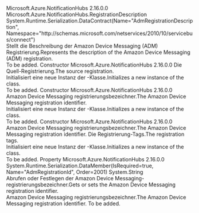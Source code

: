<Type Name="AdmRegistrationDescription" FullName="Microsoft.Azure.NotificationHubs.AdmRegistrationDescription">
  <TypeSignature Language="C#" Value="public class AdmRegistrationDescription : Microsoft.Azure.NotificationHubs.RegistrationDescription" />
  <TypeSignature Language="ILAsm" Value=".class public auto ansi beforefieldinit AdmRegistrationDescription extends Microsoft.Azure.NotificationHubs.RegistrationDescription" />
  <TypeSignature Language="DocId" Value="T:Microsoft.Azure.NotificationHubs.AdmRegistrationDescription" />
  <TypeSignature Language="VB.NET" Value="Public Class AdmRegistrationDescription&#xA;Inherits RegistrationDescription" />
  <TypeSignature Language="F#" Value="type AdmRegistrationDescription = class&#xA;    inherit RegistrationDescription" />
  <AssemblyInfo>
    <AssemblyName>Microsoft.Azure.NotificationHubs</AssemblyName>
    <AssemblyVersion>2.16.0.0</AssemblyVersion>
  </AssemblyInfo>
  <Base>
    <BaseTypeName>Microsoft.Azure.NotificationHubs.RegistrationDescription</BaseTypeName>
  </Base>
  <Interfaces />
  <Attributes>
    <Attribute>
      <AttributeName>System.Runtime.Serialization.DataContract(Name="AdmRegistrationDescription", Namespace="http://schemas.microsoft.com/netservices/2010/10/servicebus/connect")</AttributeName>
    </Attribute>
  </Attributes>
  <Docs>
    <summary><span data-ttu-id="61347-101">Stellt die Beschreibung der Amazon Device Messaging (ADM) Registrierung.</span><span class="sxs-lookup"><span data-stu-id="61347-101">Represents the description of the Amazon Device Messaging (ADM) registration.</span></span></summary>
    <remarks>To be added.</remarks>
  </Docs>
  <Members>
    <Member MemberName=".ctor">
      <MemberSignature Language="C#" Value="public AdmRegistrationDescription (Microsoft.Azure.NotificationHubs.AdmRegistrationDescription sourceRegistration);" />
      <MemberSignature Language="ILAsm" Value=".method public hidebysig specialname rtspecialname instance void .ctor(class Microsoft.Azure.NotificationHubs.AdmRegistrationDescription sourceRegistration) cil managed" />
      <MemberSignature Language="DocId" Value="M:Microsoft.Azure.NotificationHubs.AdmRegistrationDescription.#ctor(Microsoft.Azure.NotificationHubs.AdmRegistrationDescription)" />
      <MemberSignature Language="VB.NET" Value="Public Sub New (sourceRegistration As AdmRegistrationDescription)" />
      <MemberSignature Language="F#" Value="new Microsoft.Azure.NotificationHubs.AdmRegistrationDescription : Microsoft.Azure.NotificationHubs.AdmRegistrationDescription -&gt; Microsoft.Azure.NotificationHubs.AdmRegistrationDescription" Usage="new Microsoft.Azure.NotificationHubs.AdmRegistrationDescription sourceRegistration" />
      <MemberType>Constructor</MemberType>
      <AssemblyInfo>
        <AssemblyName>Microsoft.Azure.NotificationHubs</AssemblyName>
        <AssemblyVersion>2.16.0.0</AssemblyVersion>
      </AssemblyInfo>
      <Parameters>
        <Parameter Name="sourceRegistration" Type="Microsoft.Azure.NotificationHubs.AdmRegistrationDescription" />
      </Parameters>
      <Docs>
        <param name="sourceRegistration"><span data-ttu-id="61347-102">Die Quell-Registrierung.</span><span class="sxs-lookup"><span data-stu-id="61347-102">The source registration.</span></span></param>
        <summary><span data-ttu-id="61347-103">Initialisiert eine neue Instanz der <see cref="T:Microsoft.Azure.NotificationHubs.AdmRegistrationDescription" />-Klasse.</span><span class="sxs-lookup"><span data-stu-id="61347-103">Initializes a new instance of the <see cref="T:Microsoft.Azure.NotificationHubs.AdmRegistrationDescription" /> class.</span></span></summary>
        <remarks>To be added.</remarks>
      </Docs>
    </Member>
    <Member MemberName=".ctor">
      <MemberSignature Language="C#" Value="public AdmRegistrationDescription (string admRegistrationId);" />
      <MemberSignature Language="ILAsm" Value=".method public hidebysig specialname rtspecialname instance void .ctor(string admRegistrationId) cil managed" />
      <MemberSignature Language="DocId" Value="M:Microsoft.Azure.NotificationHubs.AdmRegistrationDescription.#ctor(System.String)" />
      <MemberSignature Language="VB.NET" Value="Public Sub New (admRegistrationId As String)" />
      <MemberSignature Language="F#" Value="new Microsoft.Azure.NotificationHubs.AdmRegistrationDescription : string -&gt; Microsoft.Azure.NotificationHubs.AdmRegistrationDescription" Usage="new Microsoft.Azure.NotificationHubs.AdmRegistrationDescription admRegistrationId" />
      <MemberType>Constructor</MemberType>
      <AssemblyInfo>
        <AssemblyName>Microsoft.Azure.NotificationHubs</AssemblyName>
        <AssemblyVersion>2.16.0.0</AssemblyVersion>
      </AssemblyInfo>
      <Parameters>
        <Parameter Name="admRegistrationId" Type="System.String" />
      </Parameters>
      <Docs>
        <param name="admRegistrationId"><span data-ttu-id="61347-104">Amazon Device Messaging registrierungsbezeichner.</span><span class="sxs-lookup"><span data-stu-id="61347-104">The Amazon Device Messaging registration identifier.</span></span></param>
        <summary><span data-ttu-id="61347-105">Initialisiert eine neue Instanz der <see cref="T:Microsoft.Azure.NotificationHubs.AdmRegistrationDescription" />-Klasse.</span><span class="sxs-lookup"><span data-stu-id="61347-105">Initializes a new instance of the <see cref="T:Microsoft.Azure.NotificationHubs.AdmRegistrationDescription" /> class.</span></span></summary>
        <remarks>To be added.</remarks>
      </Docs>
    </Member>
    <Member MemberName=".ctor">
      <MemberSignature Language="C#" Value="public AdmRegistrationDescription (string admRegistrationId, System.Collections.Generic.IEnumerable&lt;string&gt; tags);" />
      <MemberSignature Language="ILAsm" Value=".method public hidebysig specialname rtspecialname instance void .ctor(string admRegistrationId, class System.Collections.Generic.IEnumerable`1&lt;string&gt; tags) cil managed" />
      <MemberSignature Language="DocId" Value="M:Microsoft.Azure.NotificationHubs.AdmRegistrationDescription.#ctor(System.String,System.Collections.Generic.IEnumerable{System.String})" />
      <MemberSignature Language="VB.NET" Value="Public Sub New (admRegistrationId As String, tags As IEnumerable(Of String))" />
      <MemberSignature Language="F#" Value="new Microsoft.Azure.NotificationHubs.AdmRegistrationDescription : string * seq&lt;string&gt; -&gt; Microsoft.Azure.NotificationHubs.AdmRegistrationDescription" Usage="new Microsoft.Azure.NotificationHubs.AdmRegistrationDescription (admRegistrationId, tags)" />
      <MemberType>Constructor</MemberType>
      <AssemblyInfo>
        <AssemblyName>Microsoft.Azure.NotificationHubs</AssemblyName>
        <AssemblyVersion>2.16.0.0</AssemblyVersion>
      </AssemblyInfo>
      <Parameters>
        <Parameter Name="admRegistrationId" Type="System.String" />
        <Parameter Name="tags" Type="System.Collections.Generic.IEnumerable&lt;System.String&gt;" />
      </Parameters>
      <Docs>
        <param name="admRegistrationId"><span data-ttu-id="61347-106">Amazon Device Messaging registrierungsbezeichner.</span><span class="sxs-lookup"><span data-stu-id="61347-106">The Amazon Device Messaging registration identifier.</span></span></param>
        <param name="tags"><span data-ttu-id="61347-107">Die Registrierung-Tags.</span><span class="sxs-lookup"><span data-stu-id="61347-107">The registration tags.</span></span></param>
        <summary><span data-ttu-id="61347-108">Initialisiert eine neue Instanz der <see cref="T:Microsoft.Azure.NotificationHubs.AdmRegistrationDescription" />-Klasse.</span><span class="sxs-lookup"><span data-stu-id="61347-108">Initializes a new instance of the <see cref="T:Microsoft.Azure.NotificationHubs.AdmRegistrationDescription" /> class.</span></span></summary>
        <remarks>To be added.</remarks>
      </Docs>
    </Member>
    <Member MemberName="AdmRegistrationId">
      <MemberSignature Language="C#" Value="public string AdmRegistrationId { get; set; }" />
      <MemberSignature Language="ILAsm" Value=".property instance string AdmRegistrationId" />
      <MemberSignature Language="DocId" Value="P:Microsoft.Azure.NotificationHubs.AdmRegistrationDescription.AdmRegistrationId" />
      <MemberSignature Language="VB.NET" Value="Public Property AdmRegistrationId As String" />
      <MemberSignature Language="F#" Value="member this.AdmRegistrationId : string with get, set" Usage="Microsoft.Azure.NotificationHubs.AdmRegistrationDescription.AdmRegistrationId" />
      <MemberType>Property</MemberType>
      <AssemblyInfo>
        <AssemblyName>Microsoft.Azure.NotificationHubs</AssemblyName>
        <AssemblyVersion>2.16.0.0</AssemblyVersion>
      </AssemblyInfo>
      <Attributes>
        <Attribute>
          <AttributeName>System.Runtime.Serialization.DataMember(IsRequired=true, Name="AdmRegistrationId", Order=2001)</AttributeName>
        </Attribute>
      </Attributes>
      <ReturnValue>
        <ReturnType>System.String</ReturnType>
      </ReturnValue>
      <Docs>
        <summary><span data-ttu-id="61347-109">Abrufen oder Festlegen der Amazon Device Messaging-registrierungsbezeichner.</span><span class="sxs-lookup"><span data-stu-id="61347-109">Gets or sets the Amazon Device Messaging registration identifier.</span></span></summary>
        <value><span data-ttu-id="61347-110">Amazon Device Messaging registrierungsbezeichner.</span><span class="sxs-lookup"><span data-stu-id="61347-110">The Amazon Device Messaging registration identifier.</span></span></value>
        <remarks>To be added.</remarks>
      </Docs>
    </Member>
  </Members>
</Type>